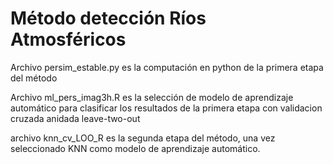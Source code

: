# Método detección Ríos Atmosféricos



Archivo persim_estable.py es la computación en python de la primera etapa del método

Archivo ml_pers_imag3h.R es la selección de modelo de aprendizaje automático para clasificar los resultados de la primera etapa con validacion cruzada anidada leave-two-out

archivo knn_cv_LOO_R es la segunda etapa del método, una vez seleccionado KNN como modelo de aprendizaje automático.
 
